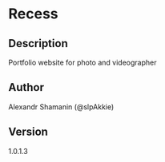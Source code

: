 # Recess

## Description

Portfolio website for photo and videographer

## Author

Alexandr Shamanin (@slpAkkie)

## Version

1.0.1.3
